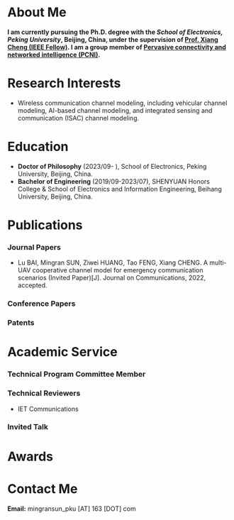 # About Me

**I am currently pursuing the Ph.D. degree with the *School of Electronics, Peking University*, Beijing, China, under the supervision of [Prof. Xiang Cheng (IEEE Fellow)](https://ele.pku.edu.cn/info/1023/1063.htm). I am a group member of [Pervasive connectivity and networked intelligence (PCNI)](http://pcni.pku.edu.cn/homepage.html).**


# Research Interests

+ Wireless communication channel modeling, including vehicular channel modeling, AI-based channel
modeling, and integrated sensing and communication (ISAC) channel modeling.


# Education

+ **Doctor of Philosophy** (2023/09- ), School of Electronics, Peking University, Beijing, China.
+ **Bachelor of Engineering** (2019/09-2023/07), SHENYUAN Honors College & School of Electronics and Information Engineering, Beihang University, Beijing, China.

# Publications


### Journal Papers

+ Lu BAI, Mingran SUN, Ziwei HUANG, Tao FENG, Xiang CHENG. A multi-UAV cooperative channel model for emergency communication scenarios (Invited Paper)[J]. Journal on Communications, 2022, accepted.

### Conference Papers


### Patents




# Academic Service

### Technical Program Committee Member

  
### Technical Reviewers
+ IET Communications


### Invited Talk


# Awards



# Contact Me

**Email:** mingransun_pku [AT] 163 [DOT] com 
